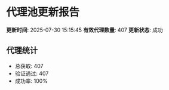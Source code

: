 # 代理池更新报告

**更新时间**: 2025-07-30 15:15:45
**有效代理数量**: 407
**更新状态**:  成功

## 代理统计
- 总获取: 407
- 验证通过: 407
- 成功率: 100%
